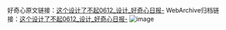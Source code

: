 好奇心原文链接：[这个设计了不起0612_设计_好奇心日报-](https://www.qdaily.com/articles/10706.html)
WebArchive归档链接：[这个设计了不起0612_设计_好奇心日报-](http://web.archive.org/web/20190623163157/https://www.qdaily.com/articles/10706.html)
![image](http://ww3.sinaimg.cn/large/007d5XDply1g3wc7v2g5oj30u01hkn28)